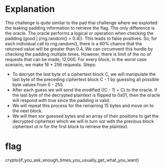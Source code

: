 # Explanation
This challenge is quite similar to the pad thai challenge where we exploited the leaking padding information to retrieve the flag. The only difference is the oracle. The oracle performs a logical or operation when checking the padding (good | (rng.random() > 0.4)). This leads to false positives.
So, for each individual call to rng.random(), there is a 60% chance that the returned value will be greater than 0.4.
We can circumvent this hurdle by checking the padding multiple times. However, there is limit of the no of requests that can be made, 12,000. For every block, in the worst case scenario, we make 16 * 256 requests.
Steps:
- To decrypt the last byte of a ciphertext block C, we will manipulate the last byte of the preceding ciphertext block C - 1 by guessing all possible byte values from 0 - 255.
- After each guess we will send the modified ((C - 1) + C) to the oracle. If the last byte of the decrypted plaintext is flipped to 0x01, then the oracle will respond with true since the padding is valid.
- We will repeat this process for the remaining 15 bytes and move on to the next block.
- We will then xor guessed bytes and an array of their positions to get the decrypted ciphertext which we will in turn xor with the previous block ciphertext ot iv for the first block to retrieve the plaintext.


# flag 
crypto{if_you_ask_enough_times_you_usually_get_what_you_want}